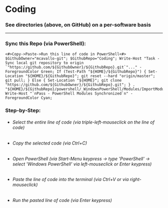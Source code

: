 # Coding

### See directories (above, on GitHub) on a per-software basis

***
### Sync this Repo (via PowerShell):
```
<#>Copy->Paste->Run this line of code in PowerShell<#> $GithubOwner="mcavallo-git"; $GithubRepo="Coding"; Write-Host "Task - Sync local git repository to origin `"https://github.com/${GithubOwner}/${GithubRepo}.git`"..." -ForegroundColor Green; If (Test-Path "${HOME}/${GithubRepo}") { Set-Location "${HOME}/${GithubRepo}"; git reset --hard "origin/master"; git pull; } Else { Set-Location "${HOME}"; git clone "https://github.com/${GithubOwner}/${GithubRepo}.git"; } . "${HOME}/${GithubRepo}/powershell/_WindowsPowerShell/Modules/ImportModules.ps1"; Write-Host "`nPass - PowerShell Modules Synchronized`n" -ForegroundColor Cyan;
```
### Step-by-Step:
* ###### Select the entire line of code (via triple-left-mouseclick on the line of code)
* ###### Copy the selected code (via Ctrl+C)
* ###### Open PowerShell (via Start-Menu keypress -> type 'PowerShell' -> select 'Windows PowerShell' via left-mouseclick or Enter keypress)
* ###### Paste the line of code into the terminal (via Ctrl+V or via right-mouseclick)
* ###### Run the pasted line of code (via Enter keypress)

